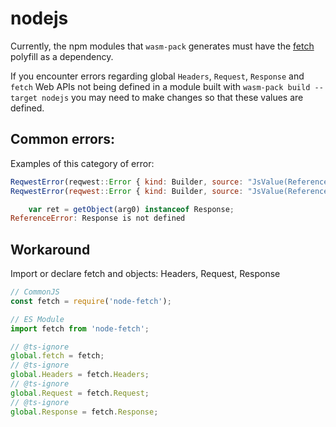 # nodejs

Currently, the npm modules that `wasm-pack` generates must have the [fetch] polyfill as a dependency.

If you encounter errors regarding global `Headers`, `Request`, `Response` and `fetch` Web APIs not being defined in a module built with `wasm-pack build --target nodejs` you may need to make changes so that these values are defined.

## Common errors:

Examples of this category of error:

```js
ReqwestError(reqwest::Error { kind: Builder, source: "JsValue(ReferenceError: Headers is not defined
ReqwestError(reqwest::Error { kind: Builder, source: "JsValue(ReferenceError: Request is not defined

    var ret = getObject(arg0) instanceof Response;
ReferenceError: Response is not defined
```

## Workaround
Import or declare fetch and objects: Headers, Request, Response

```ts
// CommonJS
const fetch = require('node-fetch');

// ES Module
import fetch from 'node-fetch';

// @ts-ignore
global.fetch = fetch;
// @ts-ignore
global.Headers = fetch.Headers;
// @ts-ignore
global.Request = fetch.Request;
// @ts-ignore
global.Response = fetch.Response;
```

[fetch]: https://github.com/node-fetch/node-fetch

